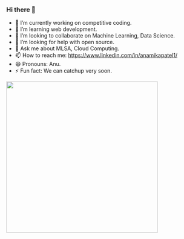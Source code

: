 
### Hi there 👋
- 🔭 I’m currently working on competitive coding.
- 🌱 I’m learning web development.
- 👯 I’m looking to collaborate on Machine Learning, Data Science.
- 🤔 I’m looking for help with open source.
- 💬 Ask me about MLSA, Cloud Computing.
- 📫 How to reach me: https://www.linkedin.com/in/anamikapatel1/
- 😄 Pronouns: Anu.
- ⚡ Fun fact: We can catchup very soon.


<img src="https://user-images.githubusercontent.com/51049128/125428671-c339d85b-7c93-4f91-924c-26b12aa1d6ab.png" width="400" height="400">
 
